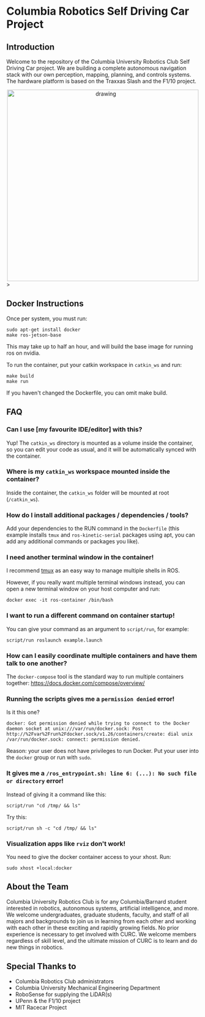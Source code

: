 # Columbia Robotics Self Driving Car Project

## Introduction 

Welcome to the repository of the Columbia University Robotics Club Self Driving Car project. We are building a complete
autonomous navigation stack with our own perception, mapping, planning, and controls systems. The hardware platform is
based on the Traxxas Slash and the F1/10 project. 

<center>
<img src="docs/media/car.png" alt="drawing" width="500"/>
</center>>

## Docker Instructions

Once per system, you must run:

```
sudo apt-get install docker
make ros-jetson-base
```

This may take up to half an hour, and will build the base image for running ros on nvidia.

To run the container, put your catkin workspace in `catkin_ws` and run:

```
make build
make run
```

If you haven't changed the Dockerfile, you can omit make build.

## FAQ

### Can I use [my favourite IDE/editor] with this?

Yup! The `catkin_ws` directory is mounted as a volume inside the container, so you can edit your code as usual, and it will be automatically synced with the container.

### Where is my `catkin_ws` workspace mounted inside the container?

Inside the container, the `catkin_ws` folder will be mounted at root (`/catkin_ws`). 

### How do I install additional packages / dependencies / tools?

Add your dependencies to the RUN command in the `Dockerfile` (this example installs `tmux` and `ros-kinetic-serial` packages using apt, you can add any additional commands or packages you like).

### I need another terminal window in the container!

I recommend [tmux](https://robots.thoughtbot.com/a-tmux-crash-course) as an easy way to manage multiple shells in ROS.

However, if you really want multiple terminal windows instead, you can open a new terminal window on your host computer and run:

```
docker exec -it ros-container /bin/bash
```

### I want to run a different command on container startup!

You can give your command as an argument to `script/run`, for example:

```
script/run roslaunch example.launch
```

### How can I easily coordinate multiple containers and have them talk to one another?

The `docker-compose` tool is the standard way to run multiple containers together: https://docs.docker.com/compose/overview/

### Running the scripts gives me a `permission denied` error!

Is it this one?

```
docker: Got permission denied while trying to connect to the Docker daemon socket at unix:///var/run/docker.sock: Post http://%2Fvar%2Frun%2Fdocker.sock/v1.26/containers/create: dial unix /var/run/docker.sock: connect: permission denied.
```

Reason: your user does not have privileges to run Docker. Put your user into the `docker` group or run with `sudo`.

### It gives me a `/ros_entrypoint.sh: line 6: (...): No such file or directory` error!

Instead of giving it a command like this:

```
script/run "cd /tmp/ && ls"
```

Try this:

```
script/run sh -c "cd /tmp/ && ls"
```

### Visualization apps like `rviz` don't work!

You need to give the docker container access to your xhost. Run:

```
sudo xhost +local:docker
```

## About the Team

Columbia University Robotics Club is for any Columbia/Barnard student interested in robotics, autonomous systems, 
artificial intelligence, and more. We welcome undergraduates, graduate students, faculty, and staff of all majors and 
backgrounds to join us in learning from each other and working with each other in these exciting and rapidly growing 
fields. No prior experience is necessary to get involved with CURC. We welcome members regardless of skill level, 
and the ultimate mission of CURC is to learn and do new things in robotics.

## Special Thanks to

- Columbia Robotics Club administrators
- Columbia University Mechanical Engineering Department
- RoboSense for supplying the LiDAR(s)
- UPenn & the F1/10 project
- MIT Racecar Project
